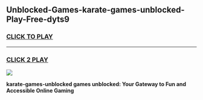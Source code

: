 
## Unblocked-Games-karate-games-unblocked-Play-Free-dyts9
<h3>
<a href="https://premium76.site?title=karate-games-unblocked&ref=23A">CLICK TO PLAY</a></h3>
<hr>

<h3>
<a href="https://premium76.site?title=karate-games-unblocked&ref=23A">CLICK 2 PLAY</a>
  
</h3>

<a href="https://premium76.site?title=karate-games-unblocked&ref=23A"><img src="https://clearcache.store/games.png"></a>


**karate-games-unblocked games unblocked: Your Gateway to Fun and Accessible Online Gaming**
